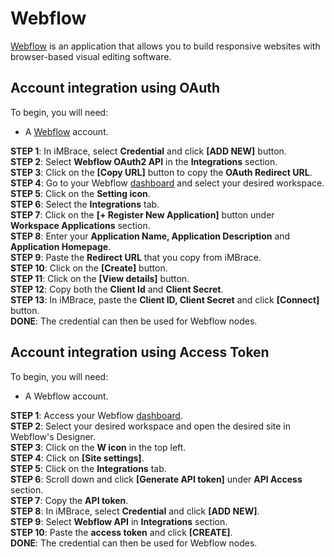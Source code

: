 # Webflow

[Webflow](https://webflow.com/) is an application that allows you to build responsive websites with browser-based visual 
editing software.

## Account integration using OAuth
To begin, you will need:
- A [Webflow](https://webflow.com/) account.

**STEP 1**: In iMBrace, select **Credential** and click **[ADD NEW]** button.  
**STEP 2**: Select **Webflow OAuth2 API** in the **Integrations** section.  
**STEP 3**: Click on the **[Copy URL]** button to copy the **OAuth Redirect URL**.  
**STEP 4**: Go to your Webflow [dashboard](https://webflow.com/dashboard) and select your desired workspace.  
**STEP 5**: Click on the **Setting icon**.  
**STEP 6**: Select the **Integrations** tab.  
**STEP 7**: Click on the **[+ Register New Application]** button under **Workspace Applications** section.  
**STEP 8**: Enter your **Application Name, Application Description** and **Application Homepage**.  
**STEP 9**: Paste the **Redirect URL** that you copy from iMBrace.  
**STEP 10**: Click on the **[Create]** button.  
**STEP 11**: Click on the **[View details]** button.  
**STEP 12**: Copy both the **Client Id** and **Client Secret**.  
**STEP 13**: In iMBrace, paste the **Client ID, Client Secret** and click **[Connect]** button.  
**DONE**: The credential can then be used for Webflow nodes.

## Account integration using Access Token

To begin, you will need:
- A Webflow account.

**STEP 1**: Access your Webflow [dashboard](https://webflow.com/dashboard).  
**STEP 2**: Select your desired workspace and open the desired site in Webflow's Designer.  
**STEP 3**: Click on the **W icon** in the top left.  
**STEP 4**: Click on **[Site settings]**.  
**STEP 5**: Click on the **Integrations** tab.  
**STEP 6**: Scroll down and click **[Generate API token]** under **API Access** section.  
**STEP 7**: Copy the **API token**.  
**STEP 8**: In iMBrace, select **Credential** and click **[ADD NEW]**.  
**STEP 9**: Select **Webflow API** in **Integrations** section.  
**STEP 10**: Paste the **access token** and click **[CREATE]**.  
**DONE**: The credential can then be used for Webflow nodes.
